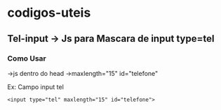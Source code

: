 # codigos-uteis

## Tel-input -> Js para Mascara de input type=tel

### Como Usar 

->js dentro do head
->maxlength="15" id="telefone"

Ex: Campo input tel

```
<input type="tel" maxlength="15" id="telefone">
```
